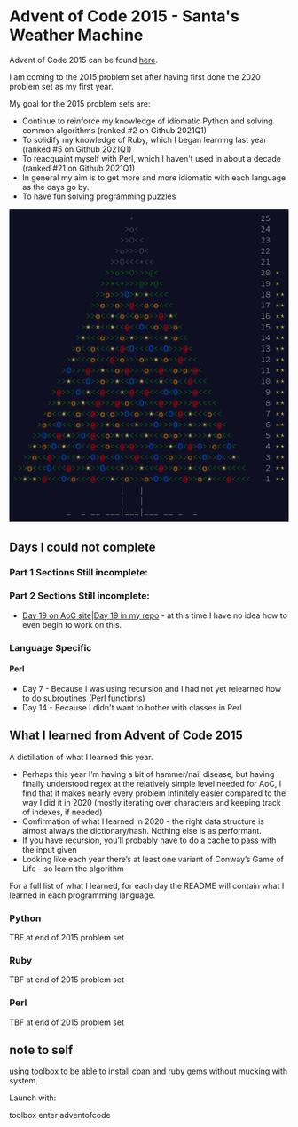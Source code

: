 # Advent of Code 2015 - Santa's Weather Machine

Advent of Code 2015 can be found [here](https://adventofcode.com/2015).

I am coming to the 2015 problem set after having first done the 2020 problem set as my first year.

My goal for the 2015 problem sets are:

- Continue to reinforce my knowledge of idiomatic Python and solving common algorithms (ranked #2 on Github 2021Q1)
- To solidify my knowledge of Ruby, which I began learning last year (ranked #5 on Github 2021Q1)
- To reacquaint myself with Perl, which I haven't used in about a decade (ranked #21 on Github 2021Q1)
- In general my aim is to get more and more idiomatic with each language as the days go by.
- To have fun solving programming puzzles

![2015 ascii art](https://github.com/djotaku/adventofcode/blob/main/screenshots/2015_acii_art_20210913.png)

## Days I could not complete
### Part 1 Sections Still incomplete:

### Part 2 Sections Still incomplete:
- [Day 19 on AoC site](https://adventofcode.com/2015/day/19)|[Day 19 in my repo](https://github.com/djotaku/adventofcode/tree/main/2015/Day_19) - at this time I have no idea how to even begin to work on this.

### Language Specific

#### Perl
- Day 7 - Because I was using recursion and I had not yet relearned how to do subroutines (Perl functions)
- Day 14 - Because I didn't want to bother with classes in Perl

## What I learned from Advent of Code 2015

A distillation of what I learned this year.

- Perhaps this year I’m having a bit of hammer/nail disease, but having finally understood regex at the relatively simple level needed for AoC, I find that it makes nearly every problem infinitely easier compared to the way I did it in 2020 (mostly iterating over characters and keeping track of indexes, if needed)
- Confirmation of what I learned in 2020 - the right data structure is almost always the dictionary/hash. Nothing else is as performant.
- If you have recursion, you’ll probably have to do a cache to pass with the input given
- Looking like each year there’s at least one variant of Conway’s Game of Life - so learn the algorithm


For a full list of what I learned, for each day the README will contain what I learned in each programming language.

### Python

TBF at end of 2015 problem set

### Ruby

TBF at end of 2015 problem set

### Perl

TBF at end of 2015 problem set

## note to self

using toolbox to be able to install cpan and ruby gems without mucking with system.

Launch with:

toolbox enter adventofcode

